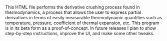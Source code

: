 This HTML file performs the derivative crushing process found in thermodynamics, a process that allows the user to express partial derivatives in terms of easily measurable thermodynamic quantities such as temperature, pressure, coefficient of thermal expansion, etc. 
This program is in its beta form as a proof-of-concept. In future releases I plan to show step-by-step instructions, improve the UI, and make some other tweaks.
